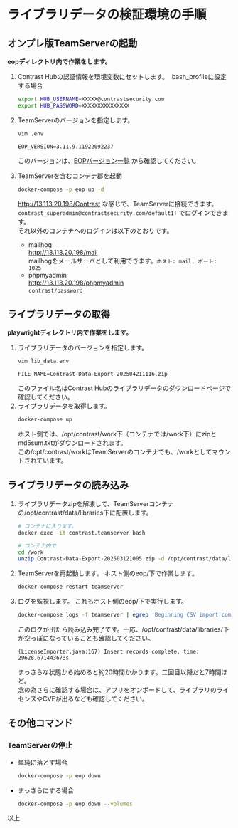 # ライブラリデータの検証環境の手順

## オンプレ版TeamServerの起動
**eopディレクトリ内で作業をします。**
1. Contrast Hubの認証情報を環境変数にセットします。
   .bash_profileに設定する場合
   ```bash
   export HUB_USERNAME=XXXXX@contrastsecurity.com
   export HUB_PASSWORD=XXXXXXXXXXXXXXX
   ```
3. TeamServerのバージョンを指定します。
   ```bash
   vim .env
   ```
   ```properties
   EOP_VERSION=3.11.9.11922092237
   ```
   このバージョンは、[EOPバージョン一覧](https://github.com/orgs/contrast-security-inc/packages/container/package/contrast) から確認してください。

2. TeamServerを含むコンテナ郡を起動
   ```bash
   docker-compose -p eop up -d
   ```
   http://13.113.20.198/Contrast な感じで、TeamServerに接続できます。  
   `contrast_superadmin@contrastsecurity.com/default1!` でログインできます。  
   それ以外のコンテナへのログインは以下のとおりです。  
   - mailhog  
     http://13.113.20.198/mail  
     mailhogをメールサーバとして利用できます。`ホスト: mail, ポート: 1025`
   - phpmyadmin  
     http://13.113.20.198/phpmyadmin  
     `contrast/password`

## ライブラリデータの取得
**playwrightディレクトリ内で作業をします。**
1. ライブラリデータのバージョンを指定します。
   ```bash
   vim lib_data.env
   ```
   ```properties
   FILE_NAME=Contrast-Data-Export-202504211116.zip
   ```
   このファイル名はContrast Hubのライブラリデータのダウンロードページで確認してください。
2. ライブラリデータを取得します。
   ```bash
   docker-compose up
   ```
   ホスト側では、/opt/contrast/work下（コンテナでは/work下）にzipとmd5sum.txtがダウンロードされます。  
   この/opt/contrast/workはTeamServerのコンテナでも、/workとしてマウントされています。

## ライブラリデータの読み込み
1. ライブラリデータzipを解凍して、TeamServerコンテナの/opt/contrast/data/libraries下に配置します。
   ```bash
   # コンテナに入ります。
   docker exec -it contrast.teamserver bash
   ```
   ```bash
   # コンテナ内で
   cd /work
   unzip Contrast-Data-Export-202503121005.zip -d /opt/contrast/data/libraries/
   ```
2. TeamServerを再起動します。
   ホスト側のeop/下で作業します。
   ```bash
   docker-compose restart teamserver
   ```
3. ログを監視します。
   これもホスト側のeop/下で実行します。
   ```bash
   docker-compose logs -f teamserver | egrep 'Beginning CSV import|completed,|complete,'
   ```
   このログが出たら読み込み完了です。一応、/opt/contrast/data/libraries/下が空っぽになっていることも確認してください。
   ```
   (LicenseImporter.java:167) Insert records complete, time: 29628.671443673s
   ```
   まっさらな状態から始めると約20時間かかります。二回目以降だと7時間ほど。  
   念の為さらに確認する場合は、アプリをオンボードして、ライブラリのライセンスやCVEが出るなども確認してください。

## その他コマンド
### TeamServerの停止
- 単純に落とす場合
  ```bash
  docker-compose -p eop down
  ```
- まっさらにする場合
  ```bash
  docker-compose -p eop down --volumes
  ```

以上

